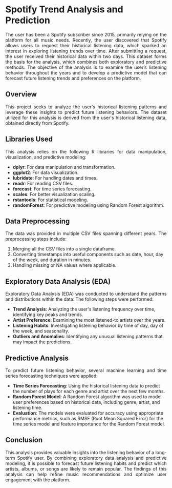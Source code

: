 # Spotify Trend Analysis and Prediction

<p align = "justify">
The user has been a Spotify subscriber since 2015, primarily relying on the platform for all music needs. Recently, the user discovered that Spotify allows users to request their historical listening data, which sparked an interest in exploring listening trends over time. After submitting a request, the user received their historical data within two days. This dataset forms the basis for the analysis, which combines both exploratory and predictive methods. The objective of the analysis is to examine the user’s listening behavior throughout the years and to develop a predictive model that can forecast future listening trends and preferences on the platform.
</p>

## Overview
<p align = "justify">
This project seeks to analyze the user's historical listening patterns and leverage these insights to predict future listening behaviors. The dataset utilized for this analysis is derived from the user's historical listening data, obtained directly from Spotify.
</p>

## Libraries Used
<p align = "justify">
This analysis relies on the following R libraries for data manipulation, visualization, and predictive modeling:

- **dplyr**: For data manipulation and transformation.
- **ggplot2**: For data visualization.
- **lubridate**: For handling dates and times.
- **readr**: For reading CSV files.
- **forecast**: For time series forecasting.
- **scales**: For better visualization scaling.
- **rstantools**: For statistical modeling.
- **randomForest**: For predictive modeling using Random Forest algorithm.
</p>

## Data Preprocessing
<p align = "justify">
The data was provided in multiple CSV files spanning different years. The preprocessing steps include:

1. Merging all the CSV files into a single dataframe.
2. Converting timestamps into useful components such as date, hour, day of the week, and duration in minutes.
3. Handling missing or NA values where applicable.
</p>

## Exploratory Data Analysis (EDA)
<p align = "justify">
Exploratory Data Analysis (EDA) was conducted to understand the patterns and distributions within the data. The following steps were performed:
  
- **Trend Analysis**: Analyzing the user's listening frequency over time, identifying key peaks and trends.
- **Artist Preference**: Examining the most listened-to artists over the years.
- **Listening Habits**: Investigating listening behavior by time of day, day of the week, and seasonality.
- **Outliers and Anomalies**: Identifying any unusual listening patterns that may impact the predictions.
</p>

## Predictive Analysis
<p align = "justify">
To predict future listening behavior, several machine learning and time series forecasting techniques were applied:
  
- **Time Series Forecasting**: Using the historical listening data to predict the number of plays for each genre and artist over the next few months.
- **Random Forest Model**: A Random Forest algorithm was used to model user preferences based on historical data, including genre, artist, and listening time.
- **Evaluation**: The models were evaluated for accuracy using appropriate performance metrics, such as RMSE (Root Mean Squared Error) for the time series model and feature importance for the Random Forest model.
</p>

## Conclusion
<p align = "justify">
This analysis provides valuable insights into the listening behavior of a long-term Spotify user. By combining exploratory data analysis and predictive modeling, it is possible to forecast future listening habits and predict which artists, albums, or songs are likely to remain popular. The findings of this analysis can help refine music recommendations and optimize user engagement with the platform.
</p>
